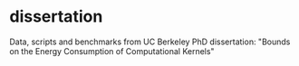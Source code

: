 dissertation
============

Data, scripts and benchmarks from UC Berkeley PhD dissertation: "Bounds on the Energy Consumption of Computational Kernels"
